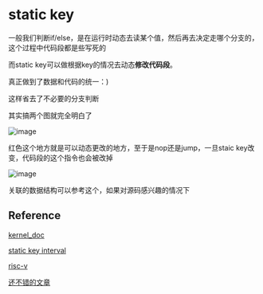 # static key
一般我们判断if/else，是在运行时动态去读某个值，然后再去决定走哪个分支的，这个过程中代码段都是些写死的

而static key可以做根据key的情况去动态**修改代码段**。

真正做到了数据和代码的统一：)

这样省去了不必要的分支判断

其实搞两个图就完全明白了

![image](https://github.com/Rust401/OS-kernel-dev-config/assets/31315527/101b3331-c899-4fa1-842b-cabb0e6b3481)

红色这个地方就是可以动态更改的地方，至于是nop还是jump，一旦staic key改变，代码段的这个指令也会被改掉

![image](https://github.com/Rust401/OS-kernel-dev-config/assets/31315527/de885b87-a271-436c-8cde-0a9cca2b1b67)

关联的数据结构可以参考这个，如果对源码感兴趣的情况下

## Reference

[kernel_doc](https://docs.kernel.org/staging/static-keys.html#:~:text=Static%20keys%20allows%20the%20inclusion,and%20a%20code%20patching%20technique.)

[static key interval](https://terenceli.github.io/%E6%8A%80%E6%9C%AF/2019/07/20/linux-static-key-internals)

[risc-v](https://crab2313.github.io/post/static-key/)

[还不错的文章](https://www.cnblogs.com/schips/p/the_mechanism_of_static-key_in_linux.html)


